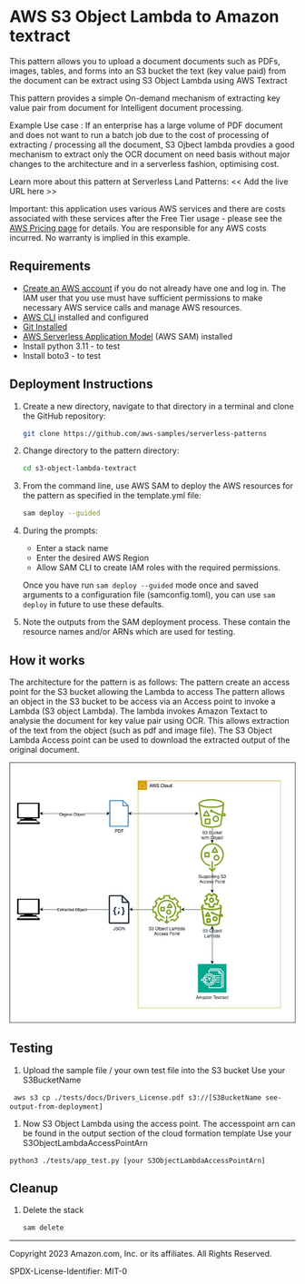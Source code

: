 # AWS S3 Object Lambda to Amazon textract

This pattern allows you to upload a document documents such as PDFs, images, tables, and forms into an S3 bucket the text (key value paid) from the document can be extract using S3 Object Lambda using AWS Textract

This pattern provides a simple On-demand mechanism of extracting key value pair from document for Intelligent document processing. 

Example Use case : If an enterprise has a large volume of PDF document and does not want to run a batch job due to the cost of processing of extracting / processing all the document, S3 Ojbect lambda provdies a good mechanism to extract only the OCR document on need basis without major changes to the architecture and in a serverless fashion, optimising cost.

Learn more about this pattern at Serverless Land Patterns: << Add the live URL here >>

Important: this application uses various AWS services and there are costs associated with these services after the Free Tier usage - please see the [AWS Pricing page](https://aws.amazon.com/pricing/) for details. You are responsible for any AWS costs incurred. No warranty is implied in this example.

## Requirements

* [Create an AWS account](https://portal.aws.amazon.com/gp/aws/developer/registration/index.html) if you do not already have one and log in. The IAM user that you use must have sufficient permissions to make necessary AWS service calls and manage AWS resources.
* [AWS CLI](https://docs.aws.amazon.com/cli/latest/userguide/install-cliv2.html) installed and configured
* [Git Installed](https://git-scm.com/book/en/v2/Getting-Started-Installing-Git)
* [AWS Serverless Application Model](https://docs.aws.amazon.com/serverless-application-model/latest/developerguide/serverless-sam-cli-install.html) (AWS SAM) installed
* Install python 3.11 - to test
* Install boto3 - to test

## Deployment Instructions

1. Create a new directory, navigate to that directory in a terminal and clone the GitHub repository:
    ```bash 
    git clone https://github.com/aws-samples/serverless-patterns
    ```
1. Change directory to the pattern directory:
    ```bash
    cd s3-object-lambda-textract
    ```
1. From the command line, use AWS SAM to deploy the AWS resources for the pattern as specified in the template.yml file:
    ```bash
    sam deploy --guided
    ```
1. During the prompts:
    * Enter a stack name
    * Enter the desired AWS Region
    * Allow SAM CLI to create IAM roles with the required permissions.

    Once you have run `sam deploy --guided` mode once and saved arguments to a configuration file (samconfig.toml), you can use `sam deploy` in future to use these defaults.

1. Note the outputs from the SAM deployment process. These contain the resource names and/or ARNs which are used for testing.

## How it works

The architecture for the pattern is as follows: The pattern create an access point for the S3 bucket allowing the Lambda to access 
The pattern allows an object in the S3 bucket to be access via an Access point to invoke a Lambda (S3 object Lambda). 
The lambda invokes Amazon Textact to analysie the document for key value pair using OCR. This allows extraction
of the text from the object (such as pdf and image file). The S3 Object Lambda Access point can be used to download 
the extracted output of the original document.

![pattern](images/pattern.jpg)

## Testing

1. Upload the sample file / your own test file into the S3 bucket
   Use your S3BucketName
```
 aws s3 cp ./tests/docs/Drivers_License.pdf s3://[S3BucketName see-output-from-deployment]
```
1. Now S3 Object Lambda using the access point. The accesspoint arn can be found in the output section of the cloud formation template
   Use your S3ObjectLambdaAccessPointArn 
```
python3 ./tests/app_test.py [your S3ObjectLambdaAccessPointArn]  
```


## Cleanup
 
1. Delete the stack
    ```bash
    sam delete
    ```
----
Copyright 2023 Amazon.com, Inc. or its affiliates. All Rights Reserved.

SPDX-License-Identifier: MIT-0